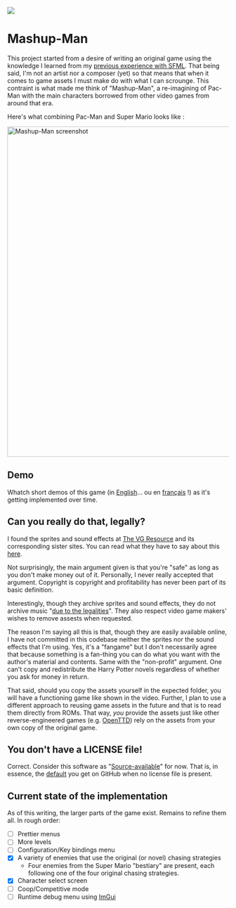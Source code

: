 ![](https://github.com/thierryseegers/Mashup-Man/workflows/build/badge.svg)

# Mashup-Man

This project started from a desire of writing an original game using the knowledge I learned from my [previous experience with SFML](https://github.com/thierryseegers/Shooty).
That being said, I'm not an artist nor a composer (yet) so that means that when it comes to game assets I must make do with what I can scrounge.
This contraint is what made me think of "Mashup-Man", a re-imagining of Pac-Man with the main characters borrowed from other video games from around that era.

Here's what combining Pac-Man and Super Mario looks like :

<img width="752" alt="Mashup-Man screenshot" src="https://user-images.githubusercontent.com/1580647/139647765-bb4a1765-b448-4e01-99cf-c2dd830f09e9.png">

## Demo

Whatch short demos of this game (in [English](https://www.youtube.com/watch?v=AR5kxZ9wvZ4&list=PLetmUjNPuBak93Jj5Oc0t_LUcm6b2oBQN)... ou en [français](https://www.youtube.com/watch?v=C4fydMQ_cTA&list=PLetmUjNPuBalHSGnNIXJZMNvlfaeWsVFL) !) as it's getting implemented over time.


## Can you really do that, legally?

I found the sprites and sound effects at [The VG Resource](https://www.vg-resource.com/) and its corresponding sister sites.
You can read what they have to say about this [here](https://www.spriters-resource.com/page/faq/).

Not surprisingly, the main argument given is that you're "safe" as long as you don't make money out of it.
Personally, I never really accepted that argument.
Copyright is copyright and profitability has never been part of its basic definition.

Interestingly, though they archive sprites and sound effects, they do not archive music "[due to the legalities](https://www.sounds-resource.com/page/about/)".
They also respect video game makers' wishes to remove assests when requested.

The reason I'm saying all this is that, though they are easily available online, I have not committed in this codebase neither the sprites nor the sound effects that I'm using.
Yes, it's a "fangame" but I don't necessarily agree that because something is a fan-thing you can do what you want with the author's material and contents. Same with the "non-profit" argument. One can't copy and redistribute the Harry Potter novels regardless of whether you ask for money in return.

That said, should you copy the assets yourself in the expected folder, you will have a functioning game like shown in the video.
Further, I plan to use a different approach to reusing game assets in the future and that is to read them directly from ROMs.
That way, *you* provide the assets just like other reverse-engineered games (e.g. [OpenTTD](https://www.openttd.org/)) rely on the assets from your own copy of the original game.

## You don't have a LICENSE file!

Correct.
Consider this software as "[Source-available](https://en.wikipedia.org/wiki/Source-available_software)" for now.
That is, in essence, the [default](https://opensource.stackexchange.com/a/1721) you get on GitHub when no license file is present.

## Current state of the implementation

As of this writing, the larger parts of the game exist.
Remains to refine them all.
In rough order:

- [ ] Prettier menus
- [ ] More levels
- [ ] Configuration/Key bindings menu
- [x] A variety of enemies that use the original (or novel) chasing strategies
  - Four enemies from the Super Mario "bestiary" are present, each following one of the four original chasing strategies.
- [x] Character select screen
- [ ] Coop/Competitive mode
- [ ] Runtime debug menu using [ImGui](https://github.com/ocornut/imgui)
